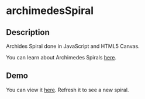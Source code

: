 archimedesSpiral
================

Description
-----------

Archides Spiral done in JavaScript and HTML5 Canvas. 

You can learn about Archimedes Spirals [here](http://en.wikipedia.org/wiki/Archimedean_spiral).

Demo
-----------------

You can view it [here](http://novacourtois.github.io/archimedesSpiral/index.html).
Refresh it to see a new spiral. 